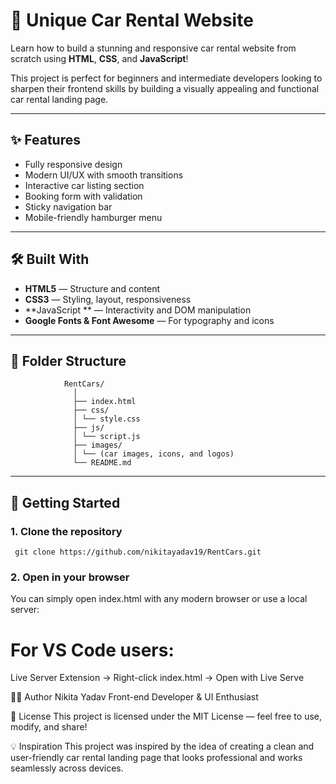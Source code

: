 # 🚗 Unique Car Rental Website 

Learn how to build a stunning and responsive car rental website from scratch using **HTML**, **CSS**, and **JavaScript**!

This project is perfect for beginners and intermediate developers looking to sharpen their frontend skills by building a visually appealing and functional car rental landing page.

---

## ✨ Features

- Fully responsive design
- Modern UI/UX with smooth transitions
- Interactive car listing section
- Booking form with validation
- Sticky navigation bar
- Mobile-friendly hamburger menu

---

## 🛠️ Built With

- **HTML5** — Structure and content
- **CSS3** — Styling, layout, responsiveness
- **JavaScript ** — Interactivity and DOM manipulation
- **Google Fonts & Font Awesome** — For typography and icons

---

## 📁 Folder Structure

                RentCars/
                  │
                  ├── index.html
                  ├── css/
                  │ └── style.css
                  ├── js/
                  │ └── script.js
                  ├── images/
                  │ └── (car images, icons, and logos)
                  └── README.md




---

## 🚀 Getting Started

### 1. Clone the repository

     
     git clone https://github.com/nikitayadav19/RentCars.git



### 2. Open in your browser
   You can simply open index.html with any modern browser or use a local server:

# For VS Code users:
Live Server Extension → Right-click index.html → Open with Live Serve




🧑‍💻 Author
Nikita Yadav
Front-end Developer & UI Enthusiast

📜 License
This project is licensed under the MIT License — feel free to use, modify, and share!

💡 Inspiration
This project was inspired by the idea of creating a clean and user-friendly car rental landing page that looks professional and works seamlessly across devices.





